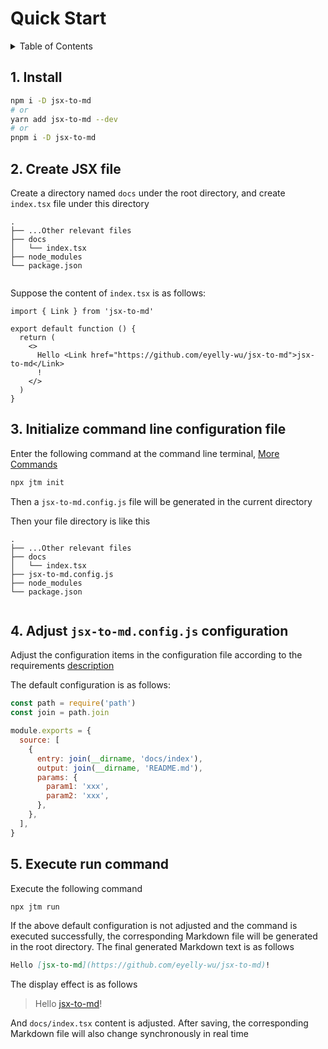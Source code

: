 

# Quick Start

<details >
  <summary>Table of Contents</summary>

  &emsp;&emsp;[1. Install](#1-install)<br/>
  &emsp;&emsp;[2. Create JSX file](#2-create-jsx-file)<br/>
  &emsp;&emsp;[3. Initialize command line configuration file](#3-initialize-command-line-configuration-file)<br/>
  &emsp;&emsp;[4. Adjust  `jsx-to-md.config.js`  configuration](#4-adjust--jsx-to-mdconfigjs--configuration)<br/>
  &emsp;&emsp;[5. Execute run command](#5-execute-run-command)<br/>

</details>

## 1. Install

```bash
npm i -D jsx-to-md
# or
yarn add jsx-to-md --dev
# or
pnpm i -D jsx-to-md
```

## 2. Create JSX file
Create a directory named  `docs`  under the root directory, and create  `index.tsx`  file under this directory
```text
.
├── ...Other relevant files
├── docs
│   └── index.tsx
├── node_modules
└── package.json
        
```
Suppose the content of  `index.tsx`  is as follows:
```tsx
import { Link } from 'jsx-to-md'

export default function () {
  return (
    <>
      Hello <Link href="https://github.com/eyelly-wu/jsx-to-md">jsx-to-md</Link>
      !
    </>
  )
}
```


## 3. Initialize command line configuration file
Enter the following command at the command line terminal, [More Commands](https://github.com/eyelly-wu/jsx-to-md/blob/v0.12.1/docs/dist/COMMAND_LINE.md#2-command)
```bash
npx jtm init
```
Then a  `jsx-to-md.config.js`  file will be generated in the current directory

Then your file directory is like this
```text
.
├── ...Other relevant files
├── docs
│   └── index.tsx
├── jsx-to-md.config.js
├── node_modules
└── package.json
        
```


## 4. Adjust  `jsx-to-md.config.js`  configuration
Adjust the configuration items in the configuration file according to the requirements [description](https://github.com/eyelly-wu/jsx-to-md/blob/v0.12.1/docs/dist/COMMAND_LINE.md)

The default configuration is as follows:
```js
const path = require('path')
const join = path.join

module.exports = {
  source: [
    {
      entry: join(__dirname, 'docs/index'),
      output: join(__dirname, 'README.md'),
      params: {
        param1: 'xxx',
        param2: 'xxx',
      },
    },
  ],
}
```

## 5. Execute run command
Execute the following command
```bash
npx jtm run
```
If the above default configuration is not adjusted and the command is executed successfully, the corresponding Markdown file will be generated in the root directory. The final generated Markdown text is as follows
```md
Hello [jsx-to-md](https://github.com/eyelly-wu/jsx-to-md)!
```
The display effect is as follows<br />
> Hello [jsx-to-md](https://github.com/eyelly-wu/jsx-to-md)!<br/>

And  `docs/index.tsx`  content is adjusted. After saving, the corresponding Markdown file will also change synchronously in real time